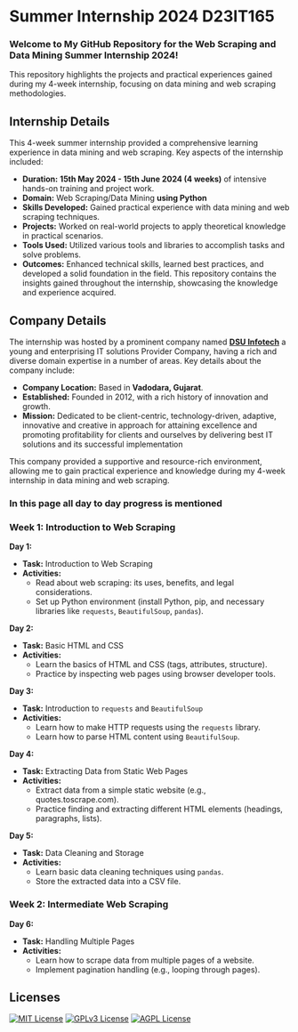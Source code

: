 # **Summer Internship 2024 D23IT165**

### Welcome to My GitHub Repository for the Web Scraping and Data Mining Summer Internship 2024!
This repository highlights the projects and practical experiences gained during my 4-week internship, focusing on data mining and web scraping methodologies.

## **Internship Details**
This 4-week summer internship provided a comprehensive learning experience in data mining and web scraping. Key aspects of the internship included:

- **Duration:** **15th May 2024 - 15th June 2024 (4 weeks)** of intensive hands-on training and project work.
- **Domain:** Web Scraping/Data Mining **using Python**
- **Skills Developed:** Gained practical experience with data mining and web scraping techniques.
- **Projects:** Worked on real-world projects to apply theoretical knowledge in practical scenarios.
- **Tools Used:** Utilized various tools and libraries to accomplish tasks and solve problems.
- **Outcomes:** Enhanced technical skills, learned best practices, and developed a solid foundation in the field.
This repository contains the insights gained throughout the internship, showcasing the knowledge and experience acquired.

## **Company Details**
The internship was hosted by a prominent company named [**DSU Infotech**](https://dsuinfotech.com) a young and enterprising IT solutions Provider Company, having a rich and diverse domain expertise in a number of areas. Key details about the company include:

- **Company Location:** Based in **Vadodara, Gujarat**.
- **Established:** Founded in 2012, with a rich history of innovation and growth.
- **Mission:** Dedicated to be client-centric, technology-driven, adaptive, innovative and creative in  approach for attaining excellence and promoting profitability for clients and ourselves by delivering best IT solutions and its successful implementation

This company provided a supportive and resource-rich environment, allowing me to gain practical experience and knowledge during my 4-week internship in data mining and web scraping.

 ### In this page all day to day progress is mentioned

 ### Week 1: Introduction to Web Scraping

**Day 1:**
- **Task:** Introduction to Web Scraping
- **Activities:**
  - Read about web scraping: its uses, benefits, and legal considerations.
  - Set up Python environment (install Python, pip, and necessary libraries like `requests`, `BeautifulSoup`, `pandas`).

**Day 2:**
- **Task:** Basic HTML and CSS
- **Activities:**
  - Learn the basics of HTML and CSS (tags, attributes, structure).
  - Practice by inspecting web pages using browser developer tools.
    
**Day 3:**
- **Task:** Introduction to `requests` and `BeautifulSoup`
- **Activities:**
  - Learn how to make HTTP requests using the `requests` library.
  - Learn how to parse HTML content using `BeautifulSoup`.

**Day 4:**
- **Task:** Extracting Data from Static Web Pages
- **Activities:**
  - Extract data from a simple static website (e.g., quotes.toscrape.com).
  - Practice finding and extracting different HTML elements (headings, paragraphs, lists).


**Day 5:**
- **Task:** Data Cleaning and Storage
- **Activities:**
  - Learn basic data cleaning techniques using `pandas`.
  - Store the extracted data into a CSV file.

### Week 2: Intermediate Web Scraping

**Day 6:**
- **Task:** Handling Multiple Pages
- **Activities:**
  - Learn how to scrape data from multiple pages of a website.
  - Implement pagination handling (e.g., looping through pages).

## **Licenses**
[![MIT License](https://img.shields.io/badge/License-MIT-green.svg)](https://choosealicense.com/licenses/mit/)
[![GPLv3 License](https://img.shields.io/badge/License-GPL%20v3-yellow.svg)](https://opensource.org/licenses/)
[![AGPL License](https://img.shields.io/badge/license-AGPL-blue.svg)](http://www.gnu.org/licenses/agpl-3.0)

